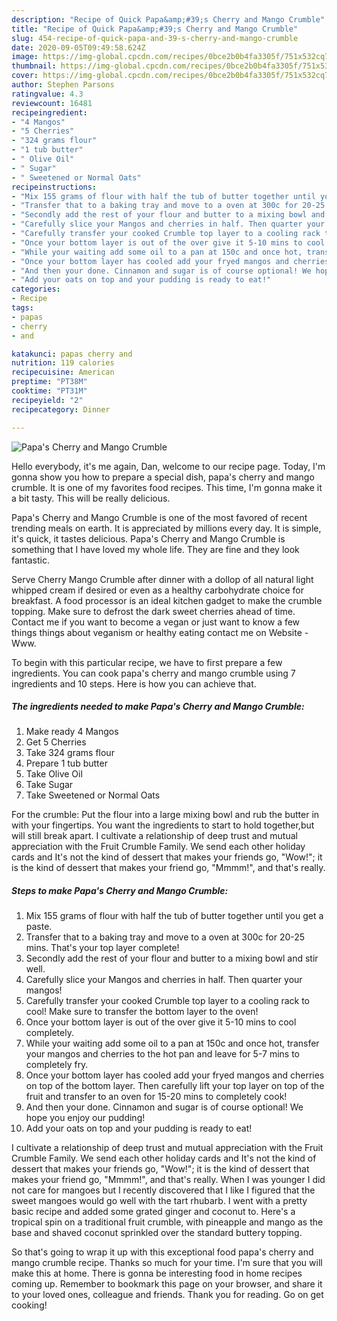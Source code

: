 ```yaml
---
description: "Recipe of Quick Papa&amp;#39;s Cherry and Mango Crumble"
title: "Recipe of Quick Papa&amp;#39;s Cherry and Mango Crumble"
slug: 454-recipe-of-quick-papa-and-39-s-cherry-and-mango-crumble
date: 2020-09-05T09:49:58.624Z
image: https://img-global.cpcdn.com/recipes/0bce2b0b4fa3305f/751x532cq70/papas-cherry-and-mango-crumble-recipe-main-photo.jpg
thumbnail: https://img-global.cpcdn.com/recipes/0bce2b0b4fa3305f/751x532cq70/papas-cherry-and-mango-crumble-recipe-main-photo.jpg
cover: https://img-global.cpcdn.com/recipes/0bce2b0b4fa3305f/751x532cq70/papas-cherry-and-mango-crumble-recipe-main-photo.jpg
author: Stephen Parsons
ratingvalue: 4.3
reviewcount: 16481
recipeingredient:
- "4 Mangos"
- "5 Cherries"
- "324 grams flour"
- "1 tub butter"
- " Olive Oil"
- " Sugar"
- " Sweetened or Normal Oats"
recipeinstructions:
- "Mix 155 grams of flour with half the tub of butter together until you get a paste."
- "Transfer that to a baking tray and move to a oven at 300c for 20-25 mins. That&#39;s your top layer complete!"
- "Secondly add the rest of your flour and butter to a mixing bowl and stir well."
- "Carefully slice your Mangos and cherries in half. Then quarter your mangos!"
- "Carefully transfer your cooked Crumble top layer to a cooling rack to cool! Make sure to transfer the bottom layer to the oven!"
- "Once your bottom layer is out of the over give it 5-10 mins to cool completely."
- "While your waiting add some oil to a pan at 150c and once hot, transfer your mangos and cherries to the hot pan and leave for 5-7 mins to completely fry."
- "Once your bottom layer has cooled add your fryed mangos and cherries on top of the bottom layer. Then carefully lift your top layer on top of the fruit and transfer to an oven for 15-20 mins to completely cook!"
- "And then your done. Cinnamon and sugar is of course optional! We hope you enjoy our pudding!"
- "Add your oats on top and your pudding is ready to eat!"
categories:
- Recipe
tags:
- papas
- cherry
- and

katakunci: papas cherry and 
nutrition: 119 calories
recipecuisine: American
preptime: "PT38M"
cooktime: "PT31M"
recipeyield: "2"
recipecategory: Dinner

---
```



![Papa&#39;s Cherry and Mango Crumble](https://img-global.cpcdn.com/recipes/0bce2b0b4fa3305f/751x532cq70/papas-cherry-and-mango-crumble-recipe-main-photo.jpg)

Hello everybody, it's me again, Dan, welcome to our recipe page. Today, I'm gonna show you how to prepare a special dish, papa&#39;s cherry and mango crumble. It is one of my favorites food recipes. This time, I'm gonna make it a bit tasty. This will be really delicious.

Papa&#39;s Cherry and Mango Crumble is one of the most favored of recent trending meals on earth. It is appreciated by millions every day. It is simple, it's quick, it tastes delicious. Papa&#39;s Cherry and Mango Crumble is something that I have loved my whole life. They are fine and they look fantastic.

Serve Cherry Mango Crumble after dinner with a dollop of all natural light whipped cream if desired or even as a healthy carbohydrate choice for breakfast. A food processor is an ideal kitchen gadget to make the crumble topping. Make sure to defrost the dark sweet cherries ahead of time. Contact me if you want to become a vegan or just want to know a few things things about veganism or healthy eating contact me on Website - Www.


To begin with this particular recipe, we have to first prepare a few ingredients. You can cook papa&#39;s cherry and mango crumble using 7 ingredients and 10 steps. Here is how you can achieve that.

<!--inarticleads1-->

##### The ingredients needed to make Papa&#39;s Cherry and Mango Crumble:

1. Make ready 4 Mangos
1. Get 5 Cherries
1. Take 324 grams flour
1. Prepare 1 tub butter
1. Take  Olive Oil
1. Take  Sugar
1. Take  Sweetened or Normal Oats


For the crumble: Put the flour into a large mixing bowl and rub the butter in with your fingertips. You want the ingredients to start to hold together,but will still break apart. I cultivate a relationship of deep trust and mutual appreciation with the Fruit Crumble Family. We send each other holiday cards and It&#39;s not the kind of dessert that makes your friends go, &#34;Wow!&#34;; it is the kind of dessert that makes your friend go, &#34;Mmmm!&#34;, and that&#39;s really. 

<!--inarticleads2-->

##### Steps to make Papa&#39;s Cherry and Mango Crumble:

1. Mix 155 grams of flour with half the tub of butter together until you get a paste.
1. Transfer that to a baking tray and move to a oven at 300c for 20-25 mins. That&#39;s your top layer complete!
1. Secondly add the rest of your flour and butter to a mixing bowl and stir well.
1. Carefully slice your Mangos and cherries in half. Then quarter your mangos!
1. Carefully transfer your cooked Crumble top layer to a cooling rack to cool! Make sure to transfer the bottom layer to the oven!
1. Once your bottom layer is out of the over give it 5-10 mins to cool completely.
1. While your waiting add some oil to a pan at 150c and once hot, transfer your mangos and cherries to the hot pan and leave for 5-7 mins to completely fry.
1. Once your bottom layer has cooled add your fryed mangos and cherries on top of the bottom layer. Then carefully lift your top layer on top of the fruit and transfer to an oven for 15-20 mins to completely cook!
1. And then your done. Cinnamon and sugar is of course optional! We hope you enjoy our pudding!
1. Add your oats on top and your pudding is ready to eat!


I cultivate a relationship of deep trust and mutual appreciation with the Fruit Crumble Family. We send each other holiday cards and It&#39;s not the kind of dessert that makes your friends go, &#34;Wow!&#34;; it is the kind of dessert that makes your friend go, &#34;Mmmm!&#34;, and that&#39;s really. When I was younger I did not care for mangoes but I recently discovered that I like I figured that the sweet mangoes would go well with the tart rhubarb. I went with a pretty basic recipe and added some grated ginger and coconut to. Here&#39;s a tropical spin on a traditional fruit crumble, with pineapple and mango as the base and shaved coconut sprinkled over the standard buttery topping. 

So that's going to wrap it up with this exceptional food papa&#39;s cherry and mango crumble recipe. Thanks so much for your time. I'm sure that you will make this at home. There is gonna be interesting food in home recipes coming up. Remember to bookmark this page on your browser, and share it to your loved ones, colleague and friends. Thank you for reading. Go on get cooking!

